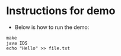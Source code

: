 # Instructions for demo

+ Below is how to run the demo:

```
make
java IDS
echo "Hello" >> file.txt
```
